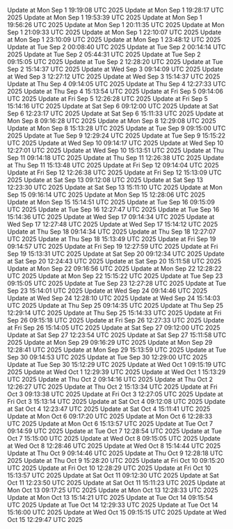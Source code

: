 Update at Mon Sep  1 19:19:08 UTC 2025
Update at Mon Sep  1 19:28:17 UTC 2025
Update at Mon Sep  1 19:53:39 UTC 2025
Update at Mon Sep  1 19:56:26 UTC 2025
Update at Mon Sep  1 20:11:35 UTC 2025
Update at Mon Sep  1 21:09:33 UTC 2025
Update at Mon Sep  1 22:10:07 UTC 2025
Update at Mon Sep  1 23:10:09 UTC 2025
Update at Mon Sep  1 23:48:12 UTC 2025
Update at Tue Sep  2 00:08:40 UTC 2025
Update at Tue Sep  2 00:14:14 UTC 2025
Update at Tue Sep  2 05:44:31 UTC 2025
Update at Tue Sep  2 09:15:05 UTC 2025
Update at Tue Sep  2 12:28:20 UTC 2025
Update at Tue Sep  2 15:14:37 UTC 2025
Update at Wed Sep  3 09:14:09 UTC 2025
Update at Wed Sep  3 12:27:12 UTC 2025
Update at Wed Sep  3 15:14:37 UTC 2025
Update at Thu Sep  4 09:14:05 UTC 2025
Update at Thu Sep  4 12:27:33 UTC 2025
Update at Thu Sep  4 15:13:54 UTC 2025
Update at Fri Sep  5 09:14:06 UTC 2025
Update at Fri Sep  5 12:26:28 UTC 2025
Update at Fri Sep  5 15:14:16 UTC 2025
Update at Sat Sep  6 09:12:00 UTC 2025
Update at Sat Sep  6 12:23:17 UTC 2025
Update at Sat Sep  6 15:11:33 UTC 2025
Update at Mon Sep  8 09:16:28 UTC 2025
Update at Mon Sep  8 12:29:08 UTC 2025
Update at Mon Sep  8 15:13:28 UTC 2025
Update at Tue Sep  9 09:15:00 UTC 2025
Update at Tue Sep  9 12:29:24 UTC 2025
Update at Tue Sep  9 15:15:22 UTC 2025
Update at Wed Sep 10 09:14:17 UTC 2025
Update at Wed Sep 10 12:27:01 UTC 2025
Update at Wed Sep 10 15:13:51 UTC 2025
Update at Thu Sep 11 09:14:18 UTC 2025
Update at Thu Sep 11 12:26:38 UTC 2025
Update at Thu Sep 11 15:13:48 UTC 2025
Update at Fri Sep 12 09:14:04 UTC 2025
Update at Fri Sep 12 12:26:38 UTC 2025
Update at Fri Sep 12 15:13:09 UTC 2025
Update at Sat Sep 13 09:12:08 UTC 2025
Update at Sat Sep 13 12:23:30 UTC 2025
Update at Sat Sep 13 15:11:10 UTC 2025
Update at Mon Sep 15 09:16:14 UTC 2025
Update at Mon Sep 15 12:28:06 UTC 2025
Update at Mon Sep 15 15:14:51 UTC 2025
Update at Tue Sep 16 09:15:09 UTC 2025
Update at Tue Sep 16 12:27:47 UTC 2025
Update at Tue Sep 16 15:14:36 UTC 2025
Update at Wed Sep 17 09:14:34 UTC 2025
Update at Wed Sep 17 12:27:48 UTC 2025
Update at Wed Sep 17 15:14:12 UTC 2025
Update at Thu Sep 18 09:14:34 UTC 2025
Update at Thu Sep 18 12:27:07 UTC 2025
Update at Thu Sep 18 15:13:49 UTC 2025
Update at Fri Sep 19 09:14:57 UTC 2025
Update at Fri Sep 19 12:27:59 UTC 2025
Update at Fri Sep 19 15:13:31 UTC 2025
Update at Sat Sep 20 09:12:34 UTC 2025
Update at Sat Sep 20 12:24:43 UTC 2025
Update at Sat Sep 20 15:11:58 UTC 2025
Update at Mon Sep 22 09:16:56 UTC 2025
Update at Mon Sep 22 12:28:22 UTC 2025
Update at Mon Sep 22 15:15:22 UTC 2025
Update at Tue Sep 23 09:15:05 UTC 2025
Update at Tue Sep 23 12:27:28 UTC 2025
Update at Tue Sep 23 15:14:01 UTC 2025
Update at Wed Sep 24 09:14:46 UTC 2025
Update at Wed Sep 24 12:28:10 UTC 2025
Update at Wed Sep 24 15:14:03 UTC 2025
Update at Thu Sep 25 09:14:35 UTC 2025
Update at Thu Sep 25 12:29:14 UTC 2025
Update at Thu Sep 25 15:14:33 UTC 2025
Update at Fri Sep 26 09:15:18 UTC 2025
Update at Fri Sep 26 12:27:33 UTC 2025
Update at Fri Sep 26 15:14:05 UTC 2025
Update at Sat Sep 27 09:12:00 UTC 2025
Update at Sat Sep 27 12:23:54 UTC 2025
Update at Sat Sep 27 15:11:58 UTC 2025
Update at Mon Sep 29 09:16:29 UTC 2025
Update at Mon Sep 29 12:28:41 UTC 2025
Update at Mon Sep 29 15:13:59 UTC 2025
Update at Tue Sep 30 09:14:53 UTC 2025
Update at Tue Sep 30 12:29:00 UTC 2025
Update at Tue Sep 30 15:12:29 UTC 2025
Update at Wed Oct  1 09:15:19 UTC 2025
Update at Wed Oct  1 12:29:39 UTC 2025
Update at Wed Oct  1 15:13:29 UTC 2025
Update at Thu Oct  2 09:14:16 UTC 2025
Update at Thu Oct  2 12:26:27 UTC 2025
Update at Thu Oct  2 15:13:34 UTC 2025
Update at Fri Oct  3 09:13:38 UTC 2025
Update at Fri Oct  3 12:27:05 UTC 2025
Update at Fri Oct  3 15:13:14 UTC 2025
Update at Sat Oct  4 09:12:08 UTC 2025
Update at Sat Oct  4 12:23:47 UTC 2025
Update at Sat Oct  4 15:11:41 UTC 2025
Update at Mon Oct  6 09:17:20 UTC 2025
Update at Mon Oct  6 12:28:33 UTC 2025
Update at Mon Oct  6 15:13:57 UTC 2025
Update at Tue Oct  7 09:14:59 UTC 2025
Update at Tue Oct  7 12:28:54 UTC 2025
Update at Tue Oct  7 15:15:00 UTC 2025
Update at Wed Oct  8 09:15:05 UTC 2025
Update at Wed Oct  8 12:28:46 UTC 2025
Update at Wed Oct  8 15:14:44 UTC 2025
Update at Thu Oct  9 09:14:46 UTC 2025
Update at Thu Oct  9 12:28:18 UTC 2025
Update at Thu Oct  9 15:28:20 UTC 2025
Update at Fri Oct 10 09:15:20 UTC 2025
Update at Fri Oct 10 12:28:29 UTC 2025
Update at Fri Oct 10 15:13:57 UTC 2025
Update at Sat Oct 11 09:12:30 UTC 2025
Update at Sat Oct 11 12:23:50 UTC 2025
Update at Sat Oct 11 15:11:23 UTC 2025
Update at Mon Oct 13 09:17:25 UTC 2025
Update at Mon Oct 13 12:28:33 UTC 2025
Update at Mon Oct 13 15:14:21 UTC 2025
Update at Tue Oct 14 09:15:54 UTC 2025
Update at Tue Oct 14 12:29:33 UTC 2025
Update at Tue Oct 14 15:16:00 UTC 2025
Update at Wed Oct 15 09:15:15 UTC 2025
Update at Wed Oct 15 12:29:47 UTC 2025
